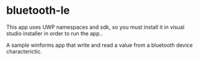 # bluetooth-le
This app uses UWP namespaces and sdk, so you must install it in visual studio installer in order to run the app..

A sample winforms app that write and read a value from a bluetooth device characterictic.


